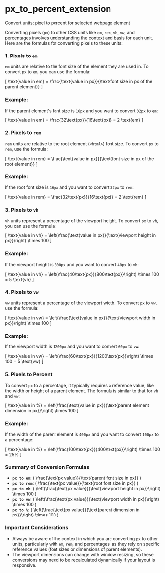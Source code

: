 # px_to_percent_extension
 Convert units; pixel to percent for selected webpage element

 Converting pixels (`px`) to other CSS units like `em`, `rem`, `vh`, `vw`, and percentages involves understanding the context and basis for each unit. Here are the formulas for converting pixels to these units:

### 1. **Pixels to `em`**
`em` units are relative to the font size of the element they are used in. To convert `px` to `em`, you can use the formula:

\[
\text{value in em} = \frac{\text{value in px}}{\text{font size in px of the parent element}}
\]

### Example:
If the parent element's font size is `16px` and you want to convert `32px` to `em`:

\[
\text{value in em} = \frac{32\text{px}}{16\text{px}} = 2 \text{em}
\]

### 2. **Pixels to `rem`**
`rem` units are relative to the root element (`<html>`) font size. To convert `px` to `rem`, use the formula:

\[
\text{value in rem} = \frac{\text{value in px}}{\text{font size in px of the root element}}
\]

### Example:
If the root font size is `16px` and you want to convert `32px` to `rem`:

\[
\text{value in rem} = \frac{32\text{px}}{16\text{px}} = 2 \text{rem}
\]

### 3. **Pixels to `vh`**
`vh` units represent a percentage of the viewport height. To convert `px` to `vh`, you can use the formula:

\[
\text{value in vh} = \left(\frac{\text{value in px}}{\text{viewport height in px}}\right) \times 100
\]

### Example:
If the viewport height is `800px` and you want to convert `40px` to `vh`:

\[
\text{value in vh} = \left(\frac{40\text{px}}{800\text{px}}\right) \times 100 = 5 \text{vh}
\]

### 4. **Pixels to `vw`**
`vw` units represent a percentage of the viewport width. To convert `px` to `vw`, use the formula:

\[
\text{value in vw} = \left(\frac{\text{value in px}}{\text{viewport width in px}}\right) \times 100
\]

### Example:
If the viewport width is `1200px` and you want to convert `60px` to `vw`:

\[
\text{value in vw} = \left(\frac{60\text{px}}{1200\text{px}}\right) \times 100 = 5 \text{vw}
\]

### 5. **Pixels to Percent**
To convert `px` to a percentage, it typically requires a reference value, like the width or height of a parent element. The formula is similar to that for `vh` and `vw`:

\[
\text{value in \%} = \left(\frac{\text{value in px}}{\text{parent element dimension in px}}\right) \times 100
\]

### Example:
If the width of the parent element is `400px` and you want to convert `100px` to a percentage:

\[
\text{value in \%} = \left(\frac{100\text{px}}{400\text{px}}\right) \times 100 = 25\%
\]

### Summary of Conversion Formulas
- **`px to em`**: \( \frac{\text{px value}}{\text{parent font size in px}} \)
- **`px to rem`**: \( \frac{\text{px value}}{\text{root font size in px}} \)
- **`px to vh`**: \( \left(\frac{\text{px value}}{\text{viewport height in px}}\right) \times 100 \)
- **`px to vw`**: \( \left(\frac{\text{px value}}{\text{viewport width in px}}\right) \times 100 \)
- **`px to %`**: \( \left(\frac{\text{px value}}{\text{parent dimension in px}}\right) \times 100 \)

### Important Considerations
- Always be aware of the context in which you are converting `px` to other units, particularly with `em`, `rem`, and percentages, as they rely on specific reference values (font sizes or dimensions of parent elements).
- The viewport dimensions can change with window resizing, so these conversions may need to be recalculated dynamically if your layout is responsive.

